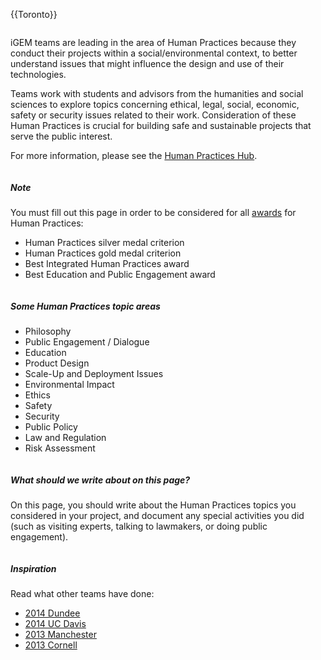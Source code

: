{{Toronto}}
<html>

<div class="column full_size">

<p>iGEM teams are leading in the area of Human Practices because they conduct their projects within a social/environmental context, to better understand issues that might influence the design and use of their technologies.</p>
<p>Teams work with students and advisors from the humanities and social sciences to explore topics concerning ethical, legal, social, economic, safety or security issues related to their work. Consideration of these Human Practices is crucial for building safe and sustainable projects that serve the public interest. </p>
<p>For more information, please see the <a href="http://2016.igem.org/Human_Practices">Human Practices Hub</a>.</p>
</div>


<div class="column half_size">
<div class="highlight">
<h5>Note</h5>
<p>You must fill out this page in order to be considered for all <a href="http://2016.igem.org/Judging/Awards">awards</a> for Human Practices:</p>
<ul>
	<li>Human Practices silver medal criterion</li>
	<li>Human Practices gold medal criterion</li>
	<li>Best Integrated Human Practices award</li>
	<li>Best Education and Public Engagement award</li>
</ul>
</div>
</div>

<div class="column half_size">
<h5>Some Human Practices topic areas </h5>
<ul>
<li>Philosophy</li>
<li>Public Engagement / Dialogue</li>
<li>Education</li>
<li>Product Design</li>
<li>Scale-Up and Deployment Issues</li>
<li>Environmental Impact</li>
<li>Ethics</li>
<li>Safety</li>
<li>Security</li>
<li>Public Policy</li>
<li>Law and Regulation</li>
<li>Risk Assessment</li>
</ul>
</div>


<div class="column half_size">
<h5>What should we write about on this page?</h5>
<p>On this page, you should write about the Human Practices topics you considered in your project, and document any special activities you did (such as visiting experts, talking to lawmakers, or doing public engagement).</p>
</div>


<div class="column half_size">
<h5>Inspiration</h5>
<p>Read what other teams have done:</p>
<ul>
<li><a href="http://2014.igem.org/Team:Dundee/policypractice/experts">2014 Dundee </a></li>
<li><a href="http://2014.igem.org/Team:UC_Davis/Policy_Practices_Overview">2014 UC Davis </a></li>
<li><a href="http://2013.igem.org/Team:Manchester/HumanPractices">2013 Manchester </a></li>
<li><a href="http://2013.igem.org/Team:Cornell/outreach">2013 Cornell </a></li>
</ul>
</div>



</html>
